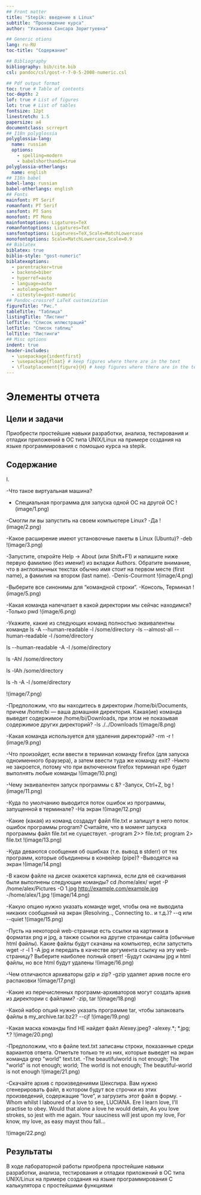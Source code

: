 ```yaml
---
## Front matter
title: "Stepik: введение в Linux"
subtitle: "Прохождение курса"
author: "Уханаева Сансара Зоригтуевна"

## Generic otions
lang: ru-RU
toc-title: "Содержание"

## Bibliography
bibliography: bib/cite.bib
csl: pandoc/csl/gost-r-7-0-5-2008-numeric.csl

## Pdf output format
toc: true # Table of contents
toc-depth: 2
lof: true # List of figures
lot: true # List of tables
fontsize: 12pt
linestretch: 1.5
papersize: a4
documentclass: scrreprt
## I18n polyglossia
polyglossia-lang:
  name: russian
  options:
	- spelling=modern
	- babelshorthands=true
polyglossia-otherlangs:
  name: english
## I18n babel
babel-lang: russian
babel-otherlangs: english
## Fonts
mainfont: PT Serif
romanfont: PT Serif
sansfont: PT Sans
monofont: PT Mono
mainfontoptions: Ligatures=TeX
romanfontoptions: Ligatures=TeX
sansfontoptions: Ligatures=TeX,Scale=MatchLowercase
monofontoptions: Scale=MatchLowercase,Scale=0.9
## Biblatex
biblatex: true
biblio-style: "gost-numeric"
biblatexoptions:
  - parentracker=true
  - backend=biber
  - hyperref=auto
  - language=auto
  - autolang=other*
  - citestyle=gost-numeric
## Pandoc-crossref LaTeX customization
figureTitle: "Рис."
tableTitle: "Таблица"
listingTitle: "Листинг"
lofTitle: "Список иллюстраций"
lotTitle: "Список таблиц"
lolTitle: "Листинги"
## Misc options
indent: true
header-includes:
  - \usepackage{indentfirst}
  - \usepackage{float} # keep figures where there are in the text
  - \floatplacement{figure}{H} # keep figures where there are in the text
---
```


# Элементы отчета


## Цели и задачи

Приобрести простейшие навыки разработки, анализа, тестирования и отладки приложений в ОС типа UNIX/Linux на примере создания на языке программирования с помощью курса на stepik. 


## Содержание 

I.

-Что такое виртуальная машина?
- Специальная программа для запуска одной ОС на другой ОС
!(image/1.png)

-Смогли ли вы запустить на своем компьютере Linux?
-Да
!(image/2.png)

-Какое расширение имеют установочные пакеты в Linux (Ubuntu)?
-deb
!(image/3.png)

-Запустите, откройте Help → About (или Shift+F1) и напишите ниже первую фамилию (без имени!) из вкладки Authors. Обратите внимание, что в англоязычных текстах обычно имя стоит на первом месте (first name), а фамилия на втором (last name).
-Denis-Courmont
!(image/4.png)

-Выберите все синонимы для “командной строки”.
-Консоль, Терминал
!(image/5.png)

-Какая команда напечатает в какой директории мы сейчас находимся?
-Только pwd
!(image/6.png)

-Укажите, какие из следующих команд полностью эквивалентны команде ls -A --human-readable -l /some/directory
-ls --almost-all --human-readable -l /some/directory

ls --human-readable -A  -l /some/directory

ls -Ahl /some/directory

ls -lAh /some/directory

ls -h -A -l /some/directory

!(image/7.png)

-Предположим, что вы находитесь в директории /home/bi/Documents, причем /home/bi — ваша домашняя директория. Какая(ие) команда выведет содержимое /home/bi/Downloads, при этом не показывая содержимое других директорий?
-ls ./../Downloads
!(image/8.png)

-Какая команда используется для удаления директорий?
-rm -r
!(image/9.png)

-Что произойдет, если ввести в терминал команду firefox (для запуска одноименного браузера), а затем ввести туда же команду exit?
-Никто не закроется, потому что при включенном firefox терминал нре будет выполнять любые команды
!(image/10.png)

-Чему эквивалентен запуск программы с &?
-Запуск, Ctrl+Z, bg
!(image/11.png)

-Куда по умолчанию выводится поток ошибок из программы, запущенной в терминале?
-На экран
!(image/12.png)

-Какие (какая) из команд создадут файл file.txt и запишут в него поток ошибок программы program? Считайте, что в момент запуска программы файл file.txt не существует.
-program 2>> file.txt; program 2> file.txt
!(image/13.png)

-Куда деваются сообщения об ошибках (т.е. вывод в stderr) от тех программ, которые объединены в конвейер (pipe)?
-Выводятся на экран
!(image/14.png)

-В каком файле на диске окажется картинка, если для её скачивания были выполнены следующие команды?
cd /home/alex/
wget -P /home/alex/Pictures -O 1.jpg http://example.com/example.jpg
-/home/alex/1.jpg
!(image/14.png)

-Какую опцию нужно указать команде wget, чтобы она не выводила никаких сообщений на экран (Resolving.., Connecting to.. и т.д.)?
--q или --quiet
!(image/15.png)

-Пусть на некоторой web-странице есть ссылки на картинки в форматах png и jpg, а также ссылки на другие страницы сайта (обычные html файлы). Какие файлы будут скачаны на компьютер, если запустить wget -r -l 1 -A jpg и передать в качестве аргумента ссылку на эту web-страницу? Выберите наиболее полный ответ!
-Будут скачаны jpg и html файлы, но все html будут удалены
!(image/16.png)


-Чем отличаются архиваторы gzip и zip?
-gzip удаляет архив после его распаковки
!(image/17.png)


-Какие из перечисленных программ-архиваторов могут создать архив из директории с файлами?
-zip, tar
!(image/18.png)


-Какой набор опций нужно указать программе tar, чтобы запаковать файлы в my_archive.tar.bz2?
--cjf
!(image/19.png)


-Какая маска команды find НЕ найдет файл Alexey.jpeg?
-alexey.*; *.jpg; *.?
!(image/20.png)


-Предположим, что в файле  text.txt записаны строки, показанные среди вариантов ответа. Отметьте только те из них, которые выведет на экран команда  grep "world" text.txt.
-The beautifulworld is not enough; The "world" is not enough; world; The world is not enough; The beautiful-world is not enough
!(image/21.png)


-Cкачайте архив с произведениями Шекспира. Вам нужно сгенерировать файл, в котором будут все строчки из этих произведений, содержащие “love”, и загрузить этот файл в форму.
-Whom whilst I laboured of a love to see,
LUCIANA. Ere I learn love, I'll practise to obey.
Would that alone a love he would detain,
As you love strokes, so jest with me again.
Your sauciness will jest upon my love,
For know, my love, as easy mayst thou fall...

!(image/22.png)

 

## Результаты

В ходе лабораторной работы приобрела простейшие навыки разработки, анализа, тестирования и отладки приложений в ОС типа UNIX/Linux на примере создания на языке программирования С калькулятора с простейшими функциями
